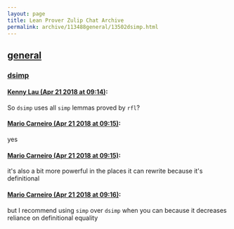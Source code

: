 ```yaml
---
layout: page
title: Lean Prover Zulip Chat Archive 
permalink: archive/113488general/13502dsimp.html
---
```


## [general](index.html)
### [dsimp](13502dsimp.html)

#### [Kenny Lau (Apr 21 2018 at 09:14)](https://leanprover.zulipchat.com/#narrow/stream/113488-general/topic/dsimp/near/125484696):
So `dsimp` uses all `simp` lemmas proved by `rfl`?

#### [Mario Carneiro (Apr 21 2018 at 09:15)](https://leanprover.zulipchat.com/#narrow/stream/113488-general/topic/dsimp/near/125484712):
yes

#### [Mario Carneiro (Apr 21 2018 at 09:15)](https://leanprover.zulipchat.com/#narrow/stream/113488-general/topic/dsimp/near/125484714):
it's also a bit more powerful in the places it can rewrite because it's definitional

#### [Mario Carneiro (Apr 21 2018 at 09:16)](https://leanprover.zulipchat.com/#narrow/stream/113488-general/topic/dsimp/near/125484757):
but I recommend using `simp` over `dsimp` when you can because it decreases reliance on definitional equality

